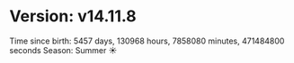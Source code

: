 # Version: v14.11.8
Time since birth: 5457 days, 130968 hours, 7858080 minutes, 471484800 seconds
Season: Summer ☀️

